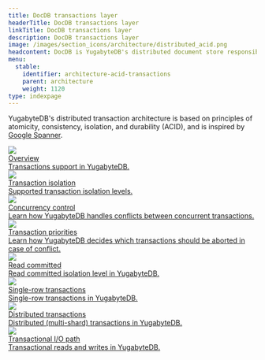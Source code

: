 ```yaml
---
title: DocDB transactions layer
headerTitle: DocDB transactions layer
linkTitle: DocDB transactions layer
description: DocDB transactions layer
image: /images/section_icons/architecture/distributed_acid.png
headcontent: DocDB is YugabyteDB's distributed document store responsible for transactions, sharding, replication, and persistence.
menu:
  stable:
    identifier: architecture-acid-transactions
    parent: architecture
    weight: 1120
type: indexpage
---
```

YugabyteDB's distributed transaction architecture is based on principles of atomicity, consistency, isolation, and durability (ACID), and is inspired by <a href="https://research.google.com/archive/spanner-osdi2012.pdf">Google Spanner</a>.

<div class="row">

  <div class="col-12 col-md-6 col-lg-12 col-xl-6">
    <a class="section-link icon-offset" href="transactions-overview/">
      <div class="head">
        <img class="icon" src="/images/section_icons/architecture/distributed_acid.png" aria-hidden="true" />
        <div class="title">Overview</div>
      </div>
      <div class="body">
        Transactions support in YugabyteDB.
      </div>
    </a>
  </div>

  <div class="col-12 col-md-6 col-lg-12 col-xl-6">
    <a class="section-link icon-offset" href="isolation-levels/">
      <div class="head">
        <img class="icon" src="/images/section_icons/architecture/distributed_acid.png" aria-hidden="true" />
        <div class="title">Transaction isolation</div>
      </div>
      <div class="body">
        Supported transaction isolation levels.
      </div>
    </a>
  </div>

  <div class="col-12 col-md-6 col-lg-12 col-xl-6">
    <a class="section-link icon-offset" href="concurrency-control/">
      <div class="head">
        <img class="icon" src="/images/section_icons/architecture/distributed_acid.png" aria-hidden="true" />
        <div class="title">Concurrency control</div>
      </div>
      <div class="body">
        Learn how YugabyteDB handles conflicts between concurrent transactions.
      </div>
    </a>
  </div>

  <div class="col-12 col-md-6 col-lg-12 col-xl-6">
    <a class="section-link icon-offset" href="transaction-priorities/">
      <div class="head">
        <img class="icon" src="/images/section_icons/architecture/distributed_acid.png" aria-hidden="true" />
        <div class="title">Transaction priorities</div>
      </div>
      <div class="body">
        Learn how YugabyteDB decides which transactions should be aborted in case of conflict.
      </div>
    </a>
  </div>

  <div class="col-12 col-md-6 col-lg-12 col-xl-6">
    <a class="section-link icon-offset" href="read-committed/">
      <div class="head">
        <img class="icon" src="/images/section_icons/architecture/distributed_acid.png" aria-hidden="true" />
        <div class="title">Read committed</div>
      </div>
      <div class="body">
        Read committed isolation level in YugabyteDB.
      </div>
    </a>
  </div>

  <div class="col-12 col-md-6 col-lg-12 col-xl-6">
    <a class="section-link icon-offset" href="single-row-transactions/">
      <div class="head">
        <img class="icon" src="/images/section_icons/architecture/distributed_acid.png" aria-hidden="true" />
        <div class="title">Single-row transactions</div>
      </div>
      <div class="body">
        Single-row transactions in YugabyteDB.
      </div>
    </a>
  </div>

  <div class="col-12 col-md-6 col-lg-12 col-xl-6">
    <a class="section-link icon-offset" href="distributed-txns/">
      <div class="head">
        <img class="icon" src="/images/section_icons/architecture/distributed_acid.png" aria-hidden="true" />
        <div class="title">Distributed transactions</div>
      </div>
      <div class="body">
        Distributed (multi-shard) transactions in YugabyteDB.
      </div>
    </a>
  </div>

  <div class="col-12 col-md-6 col-lg-12 col-xl-6">
    <a class="section-link icon-offset" href="transactional-io-path/">
      <div class="head">
        <img class="icon" src="/images/section_icons/architecture/distributed_acid.png" aria-hidden="true" />
        <div class="title">Transactional I/O path</div>
      </div>
      <div class="body">
        Transactional reads and writes in YugabyteDB.
      </div>
    </a>
  </div>
</div>
